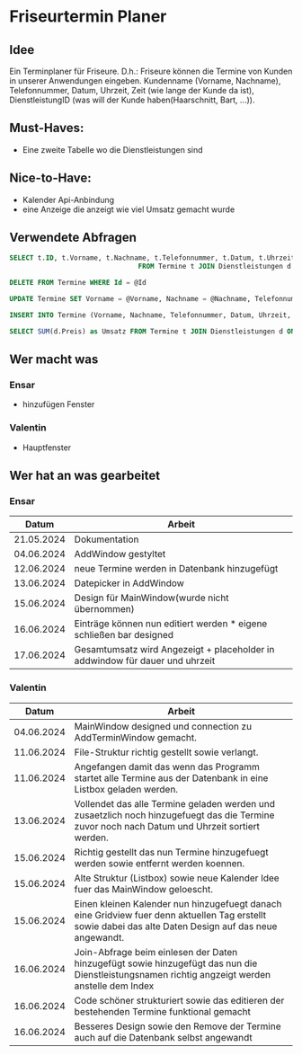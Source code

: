 # Friseurtermin Planer

## Idee
 Ein Terminplaner für Friseure. D.h.: Friseure können die Termine von Kunden in unserer Anwendungen eingeben. Kundenname (Vorname, Nachname), Telefonnummer, Datum, Uhrzeit, Zeit (wie lange der Kunde da ist), DienstleistungID (was will der Kunde haben(Haarschnitt, Bart, ...)).

## Must-Haves:
 - Eine zweite Tabelle wo die Dienstleistungen sind
 

## Nice-to-Have:
 - Kalender Api-Anbindung 
 - eine Anzeige die anzeigt wie viel Umsatz gemacht wurde

## Verwendete Abfragen
```sql
SELECT t.ID, t.Vorname, t.Nachname, t.Telefonnummer, t.Datum, t.Uhrzeit, t.Dauer, t.DienstId, d.Dienstname 
                                FROM Termine t JOIN Dienstleistungen d ON t.DienstID = d.DienstID;
```

```sql
DELETE FROM Termine WHERE Id = @Id
```

```sql
UPDATE Termine SET Vorname = @Vorname, Nachname = @Nachname, Telefonnummer = @Telefonnummer, Datum = @Datum, Uhrzeit = @Uhrzeit, Dauer = @Dauer, DienstID = @DienstID WHERE Id = @Id
```

```sql
INSERT INTO Termine (Vorname, Nachname, Telefonnummer, Datum, Uhrzeit, Dauer, DienstID) VALUES (@Vorname, @Nachname, @Telefonnummer, @Datum, @Uhrzeit, @Dauer, @DienstID)
```

```sql
SELECT SUM(d.Preis) as Umsatz FROM Termine t JOIN Dienstleistungen d ON t.DienstID = d.DienstID;
```


## Wer macht was
### Ensar
- hinzufügen Fenster
### Valentin
- Hauptfenster

## Wer hat an was gearbeitet
### Ensar
| Datum      | Arbeit                                                                                       |
|------------|----------------------------------------------------------------------------------------------|
| 21.05.2024 |Dokumentation                                                                                 |
| 04.06.2024 |AddWindow gestyltet                                                                           |
| 12.06.2024 |neue Termine werden in Datenbank hinzugefügt                                                  |
| 13.06.2024 |Datepicker in AddWindow                                                                       |
| 15.06.2024 |Design für MainWindow(wurde nicht übernommen)                                                 |
| 16.06.2024 |Einträge können nun editiert werden * eigene schließen bar designed                           |
| 17.06.2024 |Gesamtumsatz wird Angezeigt + placeholder in addwindow für dauer und uhrzeit   	            |

### Valentin

| Datum      | Arbeit                                        |
|------------|----------------------------------------------------------------------------------------------|
| 04.06.2024 |MainWindow designed und connection zu AddTerminWindow gemacht.|
| 11.06.2024 |File-Struktur richtig gestellt sowie verlangt.|
| 11.06.2024 |Angefangen damit das wenn das Programm startet alle Termine aus der Datenbank in eine Listbox geladen werden.|
| 13.06.2024 |Vollendet das alle Termine geladen werden und zusaetzlich noch hinzugefuegt das die Termine zuvor noch nach Datum und Uhrzeit sortiert werden.|
| 15.06.2024 |Richtig gestellt das nun Termine hinzugefuegt werden sowie entfernt werden koennen.|
| 15.06.2024 |Alte Struktur (Listbox) sowie neue Kalender Idee fuer das MainWindow geloescht.|
| 15.06.2024 |Einen kleinen Kalender nun hinzugefuegt danach eine Gridview fuer denn aktuellen Tag erstellt sowie dabei das alte Daten Design auf das neue angewandt.|
| 16.06.2024 | Join-Abfrage beim einlesen der Daten hinzugefügt sowie hinzugefügt das nun die Dienstleistungsnamen richtig angzeigt werden anstelle dem Index|
| 16.06.2024 | Code schöner strukturiert sowie das editieren der bestehenden Termine funktional gemacht|
| 16.06.2024 | Besseres Design sowie den Remove der Termine auch auf die Datenbank selbst angewandt|